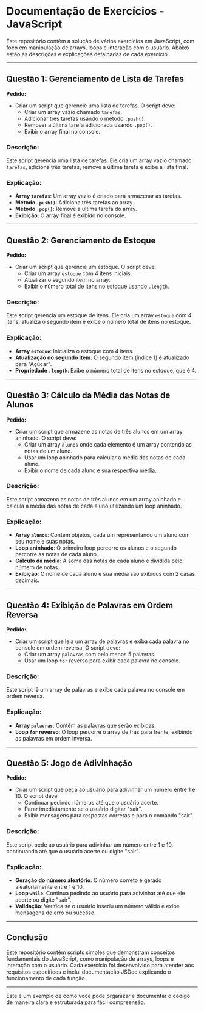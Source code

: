 # Documentação de Exercícios - JavaScript

Este repositório contém a solução de vários exercícios em JavaScript, com foco em manipulação de arrays, loops e interação com o usuário. Abaixo estão as descrições e explicações detalhadas de cada exercício.

---

## Questão 1: Gerenciamento de Lista de Tarefas

**Pedido:**
- Criar um script que gerencie uma lista de tarefas. O script deve:
  - Criar um array vazio chamado `tarefas`.
  - Adicionar três tarefas usando o método `.push()`.
  - Remover a última tarefa adicionada usando `.pop()`.
  - Exibir o array final no console.

### Descrição:
Este script gerencia uma lista de tarefas. Ele cria um array vazio chamado `tarefas`, adiciona três tarefas, remove a última tarefa e exibe a lista final.

### Explicação:
- **Array `tarefas`**: Um array vazio é criado para armazenar as tarefas.
- **Método `.push()`**: Adiciona três tarefas ao array.
- **Método `.pop()`**: Remove a última tarefa do array.
- **Exibição**: O array final é exibido no console.

---

## Questão 2: Gerenciamento de Estoque

**Pedido:**
- Criar um script que gerencie um estoque. O script deve:
  - Criar um array `estoque` com 4 itens iniciais.
  - Atualizar o segundo item no array.
  - Exibir o número total de itens no estoque usando `.length`.

### Descrição:
Este script gerencia um estoque de itens. Ele cria um array `estoque` com 4 itens, atualiza o segundo item e exibe o número total de itens no estoque.

### Explicação:
- **Array `estoque`**: Inicializa o estoque com 4 itens.
- **Atualização do segundo item**: O segundo item (índice 1) é atualizado para "Açúcar".
- **Propriedade `.length`**: Exibe o número total de itens no estoque, que é 4.

---

## Questão 3: Cálculo da Média das Notas de Alunos

**Pedido:**
- Criar um script que armazene as notas de três alunos em um array aninhado. O script deve:
  - Criar um array `alunos` onde cada elemento é um array contendo as notas de um aluno.
  - Usar um loop aninhado para calcular a média das notas de cada aluno.
  - Exibir o nome de cada aluno e sua respectiva média.

### Descrição:
Este script armazena as notas de três alunos em um array aninhado e calcula a média das notas de cada aluno utilizando um loop aninhado.

### Explicação:
- **Array `alunos`**: Contém objetos, cada um representando um aluno com seu nome e suas notas.
- **Loop aninhado**: O primeiro loop percorre os alunos e o segundo percorre as notas de cada aluno.
- **Cálculo da média**: A soma das notas de cada aluno é dividida pelo número de notas.
- **Exibição**: O nome de cada aluno e sua média são exibidos com 2 casas decimais.

---

## Questão 4: Exibição de Palavras em Ordem Reversa

**Pedido:**
- Criar um script que leia um array de palavras e exiba cada palavra no console em ordem reversa. O script deve:
  - Criar um array `palavras` com pelo menos 5 palavras.
  - Usar um loop `for` reverso para exibir cada palavra no console.

### Descrição:
Este script lê um array de palavras e exibe cada palavra no console em ordem reversa.

### Explicação:
- **Array `palavras`**: Contém as palavras que serão exibidas.
- **Loop `for` reverso**: O loop percorre o array de trás para frente, exibindo as palavras em ordem inversa.

---

## Questão 5: Jogo de Adivinhação

**Pedido:**
- Criar um script que peça ao usuário para adivinhar um número entre 1 e 10. O script deve:
  - Continuar pedindo números até que o usuário acerte.
  - Parar imediatamente se o usuário digitar "sair".
  - Exibir mensagens para respostas corretas e para o comando "sair".

### Descrição:
Este script pede ao usuário para adivinhar um número entre 1 e 10, continuando até que o usuário acerte ou digite "sair".

### Explicação:
- **Geração do número aleatório**: O número correto é gerado aleatoriamente entre 1 e 10.
- **Loop `while`**: Continua pedindo ao usuário para adivinhar até que ele acerte ou digite "sair".
- **Validação**: Verifica se o usuário inseriu um número válido e exibe mensagens de erro ou sucesso.

---

## Conclusão

Este repositório contém scripts simples que demonstram conceitos fundamentais do JavaScript, como manipulação de arrays, loops e interação com o usuário. Cada exercício foi desenvolvido para atender aos requisitos específicos e inclui documentação JSDoc explicando o funcionamento de cada função.

---

Este é um exemplo de como você pode organizar e documentar o código de maneira clara e estruturada para fácil compreensão.
